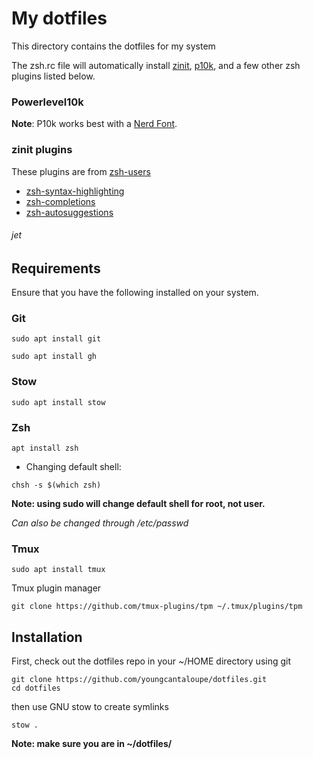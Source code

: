 # My dotfiles

This directory contains the dotfiles for my system

The zsh.rc file will automatically install [zinit](https://github.com/zdharma-continuum/zinit), [p10k](https://github.com/romkatv/powerlevel10k?tab=readme-ov-file#installation), and a few other zsh plugins listed below. 
### Powerlevel10k

**Note**: P10k works best with a [Nerd Font](https://www.nerdfonts.com/font-downloads).

### zinit plugins

These plugins are from [zsh-users](https://github.com/zsh-users)

- [zsh-syntax-highlighting](https://github.com/zsh-users/zsh-syntax-highlighting)
- [zsh-completions](https://github.com/zsh-users/zsh-completions)
- [zsh-autosuggestions](https://github.com/zsh-users/zsh-autosuggestions)

###### jet
## Requirements

Ensure that you have the following installed on your system. 
### Git

```
sudo apt install git
```
```
sudo apt install gh
```

### Stow

```
sudo apt install stow
```

### Zsh

```
apt install zsh
```
- Changing default shell:
```
chsh -s $(which zsh)
```
**Note: using sudo will change default shell for root, not user.**

*Can also be changed through /etc/passwd*

### Tmux

```
sudo apt install tmux
```

Tmux plugin manager

```
git clone https://github.com/tmux-plugins/tpm ~/.tmux/plugins/tpm
```
## Installation

First, check out the dotfiles repo in your ~/HOME directory using git

```
git clone https://github.com/youngcantaloupe/dotfiles.git
cd dotfiles
```

then use GNU stow to create symlinks

```
stow .
```
**Note: make sure you are in ~/dotfiles/**
